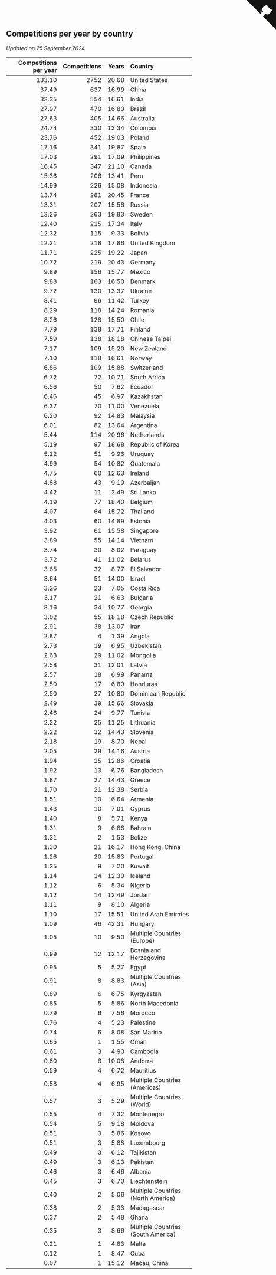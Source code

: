 ## Competitions per year by country

*Updated on 25 September 2024*

| Competitions per year | Competitions | Years | Country |
| ---: | ---: | ---: | :--- |
| 133.10 | 2752 | 20.68 | United States |
| 37.49 | 637 | 16.99 | China |
| 33.35 | 554 | 16.61 | India |
| 27.97 | 470 | 16.80 | Brazil |
| 27.63 | 405 | 14.66 | Australia |
| 24.74 | 330 | 13.34 | Colombia |
| 23.76 | 452 | 19.03 | Poland |
| 17.16 | 341 | 19.87 | Spain |
| 17.03 | 291 | 17.09 | Philippines |
| 16.45 | 347 | 21.10 | Canada |
| 15.36 | 206 | 13.41 | Peru |
| 14.99 | 226 | 15.08 | Indonesia |
| 13.74 | 281 | 20.45 | France |
| 13.31 | 207 | 15.56 | Russia |
| 13.26 | 263 | 19.83 | Sweden |
| 12.40 | 215 | 17.34 | Italy |
| 12.32 | 115 | 9.33 | Bolivia |
| 12.21 | 218 | 17.86 | United Kingdom |
| 11.71 | 225 | 19.22 | Japan |
| 10.72 | 219 | 20.43 | Germany |
| 9.89 | 156 | 15.77 | Mexico |
| 9.88 | 163 | 16.50 | Denmark |
| 9.72 | 130 | 13.37 | Ukraine |
| 8.41 | 96 | 11.42 | Turkey |
| 8.29 | 118 | 14.24 | Romania |
| 8.26 | 128 | 15.50 | Chile |
| 7.79 | 138 | 17.71 | Finland |
| 7.59 | 138 | 18.18 | Chinese Taipei |
| 7.17 | 109 | 15.20 | New Zealand |
| 7.10 | 118 | 16.61 | Norway |
| 6.86 | 109 | 15.88 | Switzerland |
| 6.72 | 72 | 10.71 | South Africa |
| 6.56 | 50 | 7.62 | Ecuador |
| 6.46 | 45 | 6.97 | Kazakhstan |
| 6.37 | 70 | 11.00 | Venezuela |
| 6.20 | 92 | 14.83 | Malaysia |
| 6.01 | 82 | 13.64 | Argentina |
| 5.44 | 114 | 20.96 | Netherlands |
| 5.19 | 97 | 18.68 | Republic of Korea |
| 5.12 | 51 | 9.96 | Uruguay |
| 4.99 | 54 | 10.82 | Guatemala |
| 4.75 | 60 | 12.63 | Ireland |
| 4.68 | 43 | 9.19 | Azerbaijan |
| 4.42 | 11 | 2.49 | Sri Lanka |
| 4.19 | 77 | 18.40 | Belgium |
| 4.07 | 64 | 15.72 | Thailand |
| 4.03 | 60 | 14.89 | Estonia |
| 3.92 | 61 | 15.58 | Singapore |
| 3.89 | 55 | 14.14 | Vietnam |
| 3.74 | 30 | 8.02 | Paraguay |
| 3.72 | 41 | 11.02 | Belarus |
| 3.65 | 32 | 8.77 | El Salvador |
| 3.64 | 51 | 14.00 | Israel |
| 3.26 | 23 | 7.05 | Costa Rica |
| 3.17 | 21 | 6.63 | Bulgaria |
| 3.16 | 34 | 10.77 | Georgia |
| 3.02 | 55 | 18.18 | Czech Republic |
| 2.91 | 38 | 13.07 | Iran |
| 2.87 | 4 | 1.39 | Angola |
| 2.73 | 19 | 6.95 | Uzbekistan |
| 2.63 | 29 | 11.02 | Mongolia |
| 2.58 | 31 | 12.01 | Latvia |
| 2.57 | 18 | 6.99 | Panama |
| 2.50 | 17 | 6.80 | Honduras |
| 2.50 | 27 | 10.80 | Dominican Republic |
| 2.49 | 39 | 15.66 | Slovakia |
| 2.46 | 24 | 9.77 | Tunisia |
| 2.22 | 25 | 11.25 | Lithuania |
| 2.22 | 32 | 14.43 | Slovenia |
| 2.18 | 19 | 8.70 | Nepal |
| 2.05 | 29 | 14.16 | Austria |
| 1.94 | 25 | 12.86 | Croatia |
| 1.92 | 13 | 6.76 | Bangladesh |
| 1.87 | 27 | 14.43 | Greece |
| 1.70 | 21 | 12.38 | Serbia |
| 1.51 | 10 | 6.64 | Armenia |
| 1.43 | 10 | 7.01 | Cyprus |
| 1.40 | 8 | 5.71 | Kenya |
| 1.31 | 9 | 6.86 | Bahrain |
| 1.31 | 2 | 1.53 | Belize |
| 1.30 | 21 | 16.17 | Hong Kong, China |
| 1.26 | 20 | 15.83 | Portugal |
| 1.25 | 9 | 7.20 | Kuwait |
| 1.14 | 14 | 12.30 | Iceland |
| 1.12 | 6 | 5.34 | Nigeria |
| 1.12 | 14 | 12.49 | Jordan |
| 1.11 | 9 | 8.10 | Algeria |
| 1.10 | 17 | 15.51 | United Arab Emirates |
| 1.09 | 46 | 42.31 | Hungary |
| 1.05 | 10 | 9.50 | Multiple Countries (Europe) |
| 0.99 | 12 | 12.17 | Bosnia and Herzegovina |
| 0.95 | 5 | 5.27 | Egypt |
| 0.91 | 8 | 8.83 | Multiple Countries (Asia) |
| 0.89 | 6 | 6.75 | Kyrgyzstan |
| 0.85 | 5 | 5.86 | North Macedonia |
| 0.79 | 6 | 7.56 | Morocco |
| 0.76 | 4 | 5.23 | Palestine |
| 0.74 | 6 | 8.08 | San Marino |
| 0.65 | 1 | 1.55 | Oman |
| 0.61 | 3 | 4.90 | Cambodia |
| 0.60 | 6 | 10.08 | Andorra |
| 0.59 | 4 | 6.72 | Mauritius |
| 0.58 | 4 | 6.95 | Multiple Countries (Americas) |
| 0.57 | 3 | 5.29 | Multiple Countries (World) |
| 0.55 | 4 | 7.32 | Montenegro |
| 0.54 | 5 | 9.18 | Moldova |
| 0.51 | 3 | 5.86 | Kosovo |
| 0.51 | 3 | 5.88 | Luxembourg |
| 0.49 | 3 | 6.12 | Tajikistan |
| 0.49 | 3 | 6.13 | Pakistan |
| 0.46 | 3 | 6.46 | Albania |
| 0.45 | 3 | 6.70 | Liechtenstein |
| 0.40 | 2 | 5.06 | Multiple Countries (North America) |
| 0.38 | 2 | 5.33 | Madagascar |
| 0.37 | 2 | 5.48 | Ghana |
| 0.35 | 3 | 8.66 | Multiple Countries (South America) |
| 0.21 | 1 | 4.83 | Malta |
| 0.12 | 1 | 8.47 | Cuba |
| 0.07 | 1 | 15.12 | Macau, China |


<a href="https://github.com/jonatanklosko/wca_statistics" class="github-corner" aria-label="View source on Github"><svg width="80" height="80" viewBox="0 0 250 250" style="fill:#151513; color:#fff; position: absolute; top: 0; border: 0; right: 0;" aria-hidden="true"><path d="M0,0 L115,115 L130,115 L142,142 L250,250 L250,0 Z"></path><path d="M128.3,109.0 C113.8,99.7 119.0,89.6 119.0,89.6 C122.0,82.7 120.5,78.6 120.5,78.6 C119.2,72.0 123.4,76.3 123.4,76.3 C127.3,80.9 125.5,87.3 125.5,87.3 C122.9,97.6 130.6,101.9 134.4,103.2" fill="currentColor" style="transform-origin: 130px 106px;" class="octo-arm"></path><path d="M115.0,115.0 C114.9,115.1 118.7,116.5 119.8,115.4 L133.7,101.6 C136.9,99.2 139.9,98.4 142.2,98.6 C133.8,88.0 127.5,74.4 143.8,58.0 C148.5,53.4 154.0,51.2 159.7,51.0 C160.3,49.4 163.2,43.6 171.4,40.1 C171.4,40.1 176.1,42.5 178.8,56.2 C183.1,58.6 187.2,61.8 190.9,65.4 C194.5,69.0 197.7,73.2 200.1,77.6 C213.8,80.2 216.3,84.9 216.3,84.9 C212.7,93.1 206.9,96.0 205.4,96.6 C205.1,102.4 203.0,107.8 198.3,112.5 C181.9,128.9 168.3,122.5 157.7,114.1 C157.9,116.9 156.7,120.9 152.7,124.9 L141.0,136.5 C139.8,137.7 141.6,141.9 141.8,141.8 Z" fill="currentColor" class="octo-body"></path></svg></a><style>.github-corner:hover .octo-arm{animation:octocat-wave 560ms ease-in-out}@keyframes octocat-wave{0%,100%{transform:rotate(0)}20%,60%{transform:rotate(-25deg)}40%,80%{transform:rotate(10deg)}}@media (max-width:500px){.github-corner:hover .octo-arm{animation:none}.github-corner .octo-arm{animation:octocat-wave 560ms ease-in-out}}</style>

